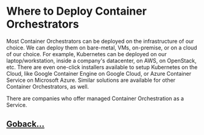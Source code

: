 # **Where** to Deploy Container Orchestrators

Most Container Orchestrators can be deployed on the infrastructure of our choice. We can deploy them on bare-metal, VMs, on-premise, or on a cloud of our choice. For example, Kubernetes can be deployed on our laptop/workstation, inside a company's datacenter, on AWS, on OpenStack, etc. There are even one-click installers available to setup Kubernetes on the Cloud, like Google Container Engine on Google Cloud, or Azure Container Service on Microsoft Azure. Similar solutions are available for other Container Orchestrators, as well.

There are companies who offer managed Container Orchestration as a Service.

## [Goback...](./index.md)